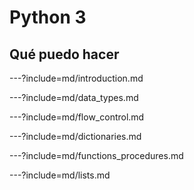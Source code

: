 # Python 3
## Qué puedo hacer

---?include=md/introduction.md

---?include=md/data_types.md

---?include=md/flow_control.md


---?include=md/dictionaries.md

---?include=md/functions_procedures.md

---?include=md/lists.md
